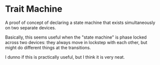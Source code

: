 # Trait Machine

A proof of concept of declaring a state machine that exists simultaneously on two separate devices.

Basically, this seems useful when the "state machine" is phase locked across two devices: they always move in lockstep with each other, but might do different things at the transitions.

I dunno if this is practically useful, but I think it is very neat.
